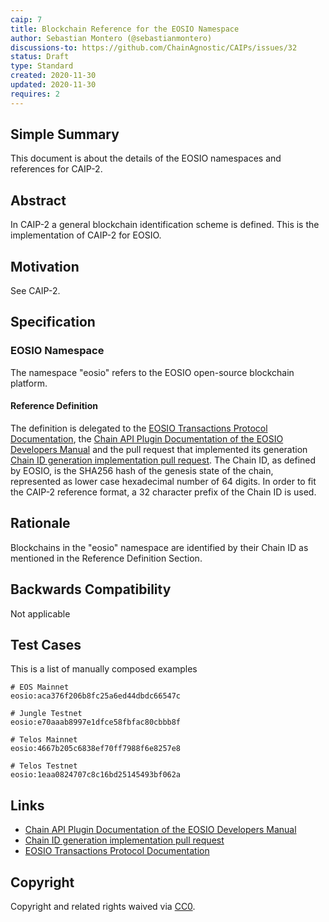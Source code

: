 ```yaml
---
caip: 7
title: Blockchain Reference for the EOSIO Namespace
author: Sebastian Montero (@sebastianmontero)
discussions-to: https://github.com/ChainAgnostic/CAIPs/issues/32
status: Draft
type: Standard
created: 2020-11-30
updated: 2020-11-30
requires: 2
---
```


## Simple Summary

This document is about the details of the EOSIO namespaces and references for CAIP-2.

## Abstract

In CAIP-2 a general blockchain identification scheme is defined. This is the
implementation of CAIP-2 for EOSIO.

## Motivation

See CAIP-2.

## Specification

### EOSIO Namespace

The namespace "eosio" refers to the EOSIO open-source blockchain platform.

#### Reference Definition

The definition is delegated to the [EOSIO Transactions Protocol Documentation](https://developers.eos.io/welcome/v2.0/protocol/transactions_protocol/#32-sign-transaction), the [Chain API Plugin Documentation of the EOSIO Developers Manual](https://developers.eos.io/manuals/eos/latest/nodeos/plugins/chain_api_plugin/api-reference/index?query=chain%20id&page=1#operation/get_info) and the pull request that implemented its generation [Chain ID generation implementation pull request](https://github.com/EOSIO/eos/pull/3425).
The Chain ID, as defined by EOSIO, is the SHA256 hash of the genesis state of the chain, represented as lower case hexadecimal number of 64 digits. In order to fit the CAIP-2 reference format, a 32 character prefix of the Chain ID is used.

## Rationale

Blockchains in the "eosio" namespace are identified by their Chain ID as mentioned in the Reference Definition Section.

## Backwards Compatibility

Not applicable

## Test Cases

This is a list of manually composed examples

```
# EOS Mainnet
eosio:aca376f206b8fc25a6ed44dbdc66547c

# Jungle Testnet
eosio:e70aaab8997e1dfce58fbfac80cbbb8f

# Telos Mainnet
eosio:4667b205c6838ef70ff7988f6e8257e8

# Telos Testnet
eosio:1eaa0824707c8c16bd25145493bf062a
```

## Links

- [Chain API Plugin Documentation of the EOSIO Developers Manual](https://developers.eos.io/manuals/eos/latest/nodeos/plugins/chain_api_plugin/api-reference/index?query=chain%20id&page=1#operation/get_info)
- [Chain ID generation implementation pull request](https://github.com/EOSIO/eos/pull/3425)
- [EOSIO Transactions Protocol Documentation](https://developers.eos.io/welcome/v2.0/protocol/transactions_protocol/#32-sign-transaction)

## Copyright

Copyright and related rights waived via [CC0](../LICENSE).

